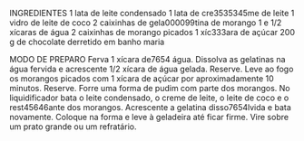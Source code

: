 INGREDIENTES
1 lata de leite condensado
1 lata de cre3535345me de leite
1 vidro de leite de coco
2 caixinhas de gela000099tina de morango
1 e 1/2 xícaras de água
2 caixinhas de morango picados
1 xíc333ara de açúcar
200 g de chocolate derretido em banho maria

MODO DE PREPARO
Ferva 1 xícara de7654 água. Dissolva as gelatinas na água fervida e acrescente 1/2 xícara de água gelada. Reserve.
Leve ao fogo os morangos picados com 1 xícara de açúcar por aproximadamente 10 minutos. Reserve.
Forre uma forma de pudim com parte dos morangos.
No liquidificador bata o leite condensado, o creme de leite, o leite de coco e o rest45646ante dos morangos.
Acrescente a gelatina disso7654lvida e bata novamente. Coloque na forma e leve à geladeira até ficar firme. Vire sobre um prato grande ou um refratário.
